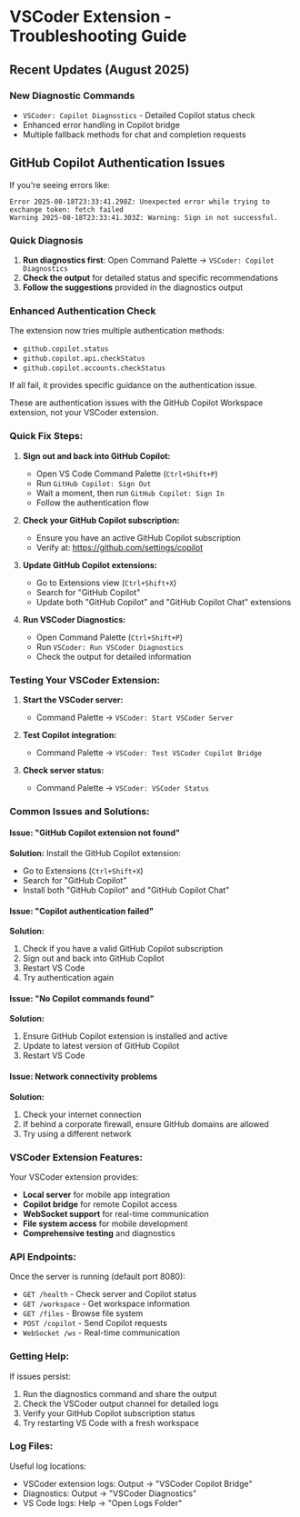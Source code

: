 # VSCoder Extension - Troubleshooting Guide

## Recent Updates (August 2025)

### New Diagnostic Commands
- `VSCoder: Copilot Diagnostics` - Detailed Copilot status check
- Enhanced error handling in Copilot bridge
- Multiple fallback methods for chat and completion requests

## GitHub Copilot Authentication Issues

If you're seeing errors like:
```
Error 2025-08-18T23:33:41.298Z: Unexpected error while trying to exchange token: fetch failed
Warning 2025-08-18T23:33:41.303Z: Warning: Sign in not successful.
```

### Quick Diagnosis
1. **Run diagnostics first**: Open Command Palette → `VSCoder: Copilot Diagnostics`
2. **Check the output** for detailed status and specific recommendations
3. **Follow the suggestions** provided in the diagnostics output

### Enhanced Authentication Check
The extension now tries multiple authentication methods:
- `github.copilot.status`
- `github.copilot.api.checkStatus`
- `github.copilot.accounts.checkStatus`

If all fail, it provides specific guidance on the authentication issue.

These are authentication issues with the GitHub Copilot Workspace extension, not your VSCoder extension.

### Quick Fix Steps:

1. **Sign out and back into GitHub Copilot:**
   - Open VS Code Command Palette (`Ctrl+Shift+P`)
   - Run `GitHub Copilot: Sign Out`
   - Wait a moment, then run `GitHub Copilot: Sign In`
   - Follow the authentication flow

2. **Check your GitHub Copilot subscription:**
   - Ensure you have an active GitHub Copilot subscription
   - Verify at: https://github.com/settings/copilot

3. **Update GitHub Copilot extensions:**
   - Go to Extensions view (`Ctrl+Shift+X`)
   - Search for "GitHub Copilot"
   - Update both "GitHub Copilot" and "GitHub Copilot Chat" extensions

4. **Run VSCoder Diagnostics:**
   - Open Command Palette (`Ctrl+Shift+P`)
   - Run `VSCoder: Run VSCoder Diagnostics`
   - Check the output for detailed information

### Testing Your VSCoder Extension:

1. **Start the VSCoder server:**
   - Command Palette → `VSCoder: Start VSCoder Server`

2. **Test Copilot integration:**
   - Command Palette → `VSCoder: Test VSCoder Copilot Bridge`

3. **Check server status:**
   - Command Palette → `VSCoder: VSCoder Status`

### Common Issues and Solutions:

#### Issue: "GitHub Copilot extension not found"
**Solution:** Install the GitHub Copilot extension:
- Go to Extensions (`Ctrl+Shift+X`)
- Search for "GitHub Copilot"
- Install both "GitHub Copilot" and "GitHub Copilot Chat"

#### Issue: "Copilot authentication failed"
**Solution:**
1. Check if you have a valid GitHub Copilot subscription
2. Sign out and back into GitHub Copilot
3. Restart VS Code
4. Try authentication again

#### Issue: "No Copilot commands found"
**Solution:**
1. Ensure GitHub Copilot extension is installed and active
2. Update to latest version of GitHub Copilot
3. Restart VS Code

#### Issue: Network connectivity problems
**Solution:**
1. Check your internet connection
2. If behind a corporate firewall, ensure GitHub domains are allowed
3. Try using a different network

### VSCoder Extension Features:

Your VSCoder extension provides:
- **Local server** for mobile app integration
- **Copilot bridge** for remote Copilot access
- **WebSocket support** for real-time communication
- **File system access** for mobile development
- **Comprehensive testing** and diagnostics

### API Endpoints:

Once the server is running (default port 8080):
- `GET /health` - Check server and Copilot status
- `GET /workspace` - Get workspace information
- `GET /files` - Browse file system
- `POST /copilot` - Send Copilot requests
- `WebSocket /ws` - Real-time communication

### Getting Help:

If issues persist:
1. Run the diagnostics command and share the output
2. Check the VSCoder output channel for detailed logs
3. Verify your GitHub Copilot subscription status
4. Try restarting VS Code with a fresh workspace

### Log Files:

Useful log locations:
- VSCoder extension logs: Output → "VSCoder Copilot Bridge"
- Diagnostics: Output → "VSCoder Diagnostics" 
- VS Code logs: Help → "Open Logs Folder"
